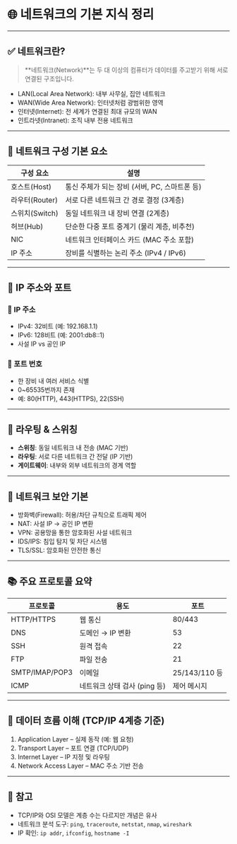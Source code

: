 # 🌐 네트워크의 기본 지식 정리

---

## ✅ 네트워크란?

> \*\*네트워크(Network)\*\*는 두 대 이상의 컴퓨터가 데이터를 주고받기 위해 서로 연결된 구조입니다.

* LAN(Local Area Network): 내부 사무실, 집안 네트워크
* WAN(Wide Area Network): 인터넷처럼 광범위한 영역
* 인터넷(Internet): 전 세계가 연결된 최대 규모의 WAN
* 인트라넷(Intranet): 조직 내부 전용 네트워크

---

## 🧱 네트워크 구성 기본 요소

| 구성 요소       | 설명                            |
| ----------- | ----------------------------- |
| 호스트(Host)   | 통신 주체가 되는 장비 (서버, PC, 스마트폰 등) |
| 라우터(Router) | 서로 다른 네트워크 간 경로 결정 (3계층)      |
| 스위치(Switch) | 동일 네트워크 내 장비 연결 (2계층)         |
| 허브(Hub)     | 단순한 다중 포트 중계기 (물리 계층, 비추천)    |
| NIC         | 네트워크 인터페이스 카드 (MAC 주소 포함)     |
| IP 주소       | 장비를 식별하는 논리 주소 (IPv4 / IPv6)  |

---

## 🔢 IP 주소와 포트

### 📌 IP 주소

* IPv4: 32비트 (예: 192.168.1.1)
* IPv6: 128비트 (예: 2001\:db8::1)
* 사설 IP vs 공인 IP

### 📌 포트 번호

* 한 장비 내 여러 서비스 식별
* 0\~65535번까지 존재
* 예: 80(HTTP), 443(HTTPS), 22(SSH)

---

## 🧭 라우팅 & 스위칭

* **스위칭**: 동일 네트워크 내 전송 (MAC 기반)
* **라우팅**: 서로 다른 네트워크 간 전달 (IP 기반)
* **게이트웨이**: 내부와 외부 네트워크의 경계 역할

---

## 🔐 네트워크 보안 기본

* 방화벽(Firewall): 허용/차단 규칙으로 트래픽 제어
* NAT: 사설 IP → 공인 IP 변환
* VPN: 공용망을 통한 암호화된 사설 네트워크
* IDS/IPS: 침입 탐지 및 차단 시스템
* TLS/SSL: 암호화된 안전한 통신

---

## 📚 주요 프로토콜 요약

| 프로토콜           | 용도                  | 포트           |
| -------------- | ------------------- | ------------ |
| HTTP/HTTPS     | 웹 통신                | 80/443       |
| DNS            | 도메인 → IP 변환         | 53           |
| SSH            | 원격 접속               | 22           |
| FTP            | 파일 전송               | 21           |
| SMTP/IMAP/POP3 | 이메일                 | 25/143/110 등 |
| ICMP           | 네트워크 상태 검사 (ping 등) | 제어 메시지       |

---

## 🔄 데이터 흐름 이해 (TCP/IP 4계층 기준)

1. Application Layer – 실제 동작 (예: 웹 요청)
2. Transport Layer – 포트 연결 (TCP/UDP)
3. Internet Layer – IP 지정 및 라우팅
4. Network Access Layer – MAC 주소 기반 전송

---

## 📎 참고

* TCP/IP와 OSI 모델은 계층 수는 다르지만 개념은 유사
* 네트워크 분석 도구: `ping`, `traceroute`, `netstat`, `nmap`, `wireshark`
* IP 확인: `ip addr`, `ifconfig`, `hostname -I`
